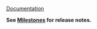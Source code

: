 [Documentation](https://github.com/SimonCropp/DeterministicIoPackaging)

**See [Milestones](https://github.com/SimonCropp/DeterministicIoPackaging/milestones?state=closed) for release notes.**

